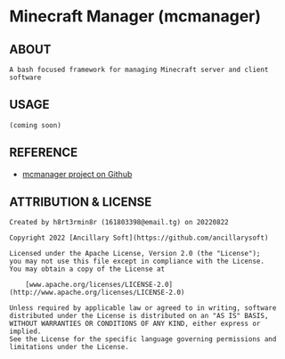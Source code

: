 # Minecraft Manager (mcmanager)

## ABOUT

    A bash focused framework for managing Minecraft server and client software

## USAGE

    (coming soon)

## REFERENCE

 - [mcmanager project on Github](https://github.com/ancillarysoft/mcmanager)

## ATTRIBUTION & LICENSE

    Created by h8rt3rmin8r (161803398@email.tg) on 20220822

    Copyright 2022 [Ancillary Soft](https://github.com/ancillarysoft)

    Licensed under the Apache License, Version 2.0 (the "License");
    you may not use this file except in compliance with the License.
    You may obtain a copy of the License at

        [www.apache.org/licenses/LICENSE-2.0](http://www.apache.org/licenses/LICENSE-2.0)

    Unless required by applicable law or agreed to in writing, software
    distributed under the License is distributed on an "AS IS" BASIS,
    WITHOUT WARRANTIES OR CONDITIONS OF ANY KIND, either express or implied.
    See the License for the specific language governing permissions and
    limitations under the License.

